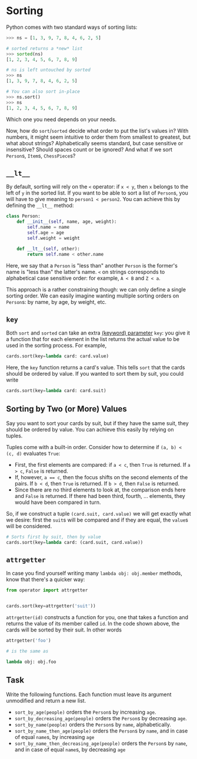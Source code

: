 # Sorting

Python comes with two standard ways of sorting lists:

```python
>>> ns = [1, 3, 9, 7, 8, 4, 6, 2, 5]

# sorted returns a *new* list
>>> sorted(ns)
[1, 2, 3, 4, 5, 6, 7, 8, 9]

# ns is left untouched by sorted
>>> ns
[1, 3, 9, 7, 8, 4, 6, 2, 5]

# You can also sort in-place
>>> ns.sort()
>>> ns
[1, 2, 3, 4, 5, 6, 7, 8, 9]
```

Which one you need depends on your needs.

Now, how do `sort`/`sorted` decide what order to put the list's values in?
With numbers, it might seem intuitive to order them from smallest to greatest, but what about strings?
Alphabetically seems standard, but case sensitive or insensitive?
Should spaces count or be ignored?
And what if we sort `Person`s, `Item`s, `ChessPiece`s?

## `__lt__`

By default, sorting will rely on the `<` operator: if `x < y`, then `x` belongs to the left of `y` in the sorted list.
If you want to be able to sort a list of `Person`s, you will have to give meaning to `person1 < person2`.
You can achieve this by defining the `__lt__` method:

```python
class Person:
    def __init__(self, name, age, weight):
        self.name = name
        self.age = age
        self.weight = weight

    def __lt__(self, other):
        return self.name < other.name
```

Here, we say that a `Person` is "less than" another `Person` is the former's name is "less than" the latter's name.
`<` on strings corresponds to alphabetical case sensitive order: for example, `A < B` and `Z < a`.

This approach is a rather constraining though: we can only define a single sorting order.
We can easily imagine wanting multiple sorting orders on `Person`s: by name, by age, by weight, etc.

## `key`

Both `sort` and `sorted` can take an extra [(keyword) parameter](https://docs.python.org/3/glossary.html#term-argument) `key`: you give it a function that for each element in the list returns the actual value to be used in the sorting process.
For example,

```python
cards.sort(key=lambda card: card.value)
```

Here, the `key` function returns a card's value.
This tells `sort` that the cards should be ordered by value.
If you wanted to sort them by suit, you could write

```python
cards.sort(key=lambda card: card.suit)
```

## Sorting by Two (or More) Values

Say you want to sort your cards by suit, but if they have the same suit, they should be ordered by value.
You can achieve this easily by relying on tuples.

Tuples come with a built-in order.
Consider how to determine if `(a, b) < (c, d)` evaluates `True`:

* First, the first elements are compared: if `a < c`, then `True` is returned.
  If `a > c`, `False` is returned.
* If, however, `a == c`, then the focus shifts on the second elements of the pairs.
  If `b < d`, then `True` is returned.
  If `b > d`, then `False` is returned.
* Since there are no third elements to look at, the comparison ends here and `False` is returned.
  If there had been third, fourth, ... elements, they would have been compared in turn.

So, if we construct a tuple `(card.suit, card.value)` we will get exactly what we desire: first the `suit`s will be compared and if they are equal, the `value`s will be considered.

```python
# Sorts first by suit, then by value
cards.sort(key=lambda card: (card.suit, card.value))
```

## `attrgetter`

In case you find yourself writing many `lambda obj: obj.member` methods, know that there's a quicker way:

```python
from operator import attrgetter


cards.sort(key=attrgetter('suit'))
```

`attrgetter(id)` constructs a function for you, one that takes a function and returns the value of its member called `id`.
In the code shown above, the cards will be sorted by their suit.
In other words

```python
attrgetter('foo')

# is the same as

lambda obj: obj.foo
```

## Task

Write the following functions.
Each function must leave its argument unmodified and return a new list.

* `sort_by_age(people)` orders the `Person`s by increasing `age`.
* `sort_by_decreasing_age(people)` orders the `Person`s by decreasing `age`.
* `sort_by_name(people)` orders the `Person`s by `name`, alphabetically.
* `sort_by_name_then_age(people)` orders the `Person`s by `name`, and in case of equal `name`s, by increasing `age`
* `sort_by_name_then_decreasing_age(people)` orders the `Person`s by `name`, and in case of equal `name`s, by decreasing `age`
